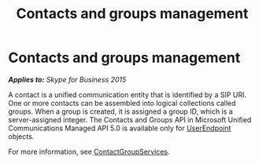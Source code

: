 ﻿---
title: Contacts and groups management
TOCTitle: Contacts and groups management
ms:assetid: 593ff8d7-9cf6-47e9-911a-b767694848c2
ms:mtpsurl: https://msdn.microsoft.com/en-us/library/Dn465926(v=office.16)
ms:contentKeyID: 65239793
ms.date: 07/27/2015
mtps_version: v=office.16
---

# Contacts and groups management


_**Applies to:** Skype for Business 2015_

A contact is a unified communication entity that is identified by a SIP URI. One or more contacts can be assembled into logical collections called groups. When a group is created, it is assigned a group ID, which is a server-assigned integer. The Contacts and Groups API in Microsoft Unified Communications Managed API 5.0 is available only for [UserEndpoint](https://msdn.microsoft.com/en-us/library/hh348819\(v=office.16\)) objects.

For more information, see [ContactGroupServices](contactgroupservices.md).

